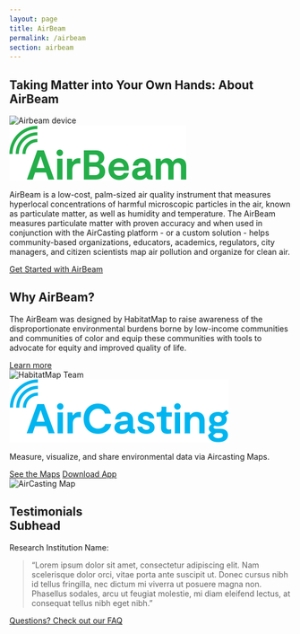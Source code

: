 ```yaml
---
layout: page
title: AirBeam
permalink: /airbeam
section: airbeam
---
```

<section>
  <div class="panel panel--leading-text">
    <h1 class="heading heading--large u--gray-text">
      Taking Matter into Your Own Hands:
      <span class="u--accent-hm u--block">About AirBeam</span>
    </h1>
  </div>

  <div class="panel">
    <div class="split--50 split--padding-right">
      <img class="img img--alternate-medium" src="assets/img/about-airbeam-01.jpg" alt="Airbeam device" />
    </div>
    <div class="split--50 split--padding-left">
      <img class="logo logo--body" alt="Airbeam" src="assets/img/svg/AirBeam-Logo-Body.svg" />
      <p class="p--body">
        AirBeam is a low-cost, palm-sized air quality instrument that measures hyperlocal concentrations of harmful microscopic particles in the air, known as particulate matter, as well as humidity and temperature. The AirBeam measures particulate matter with proven accuracy and when used in conjunction with the AirCasting platform - or a custom solution - helps community-based organizations, educators, academics, regulators, city managers, and citizen scientists map air pollution and organize for&nbsp;clean&nbsp;air.
      </p>
      <a href="#" class="badge-link badge-link--hm">
        <span class="u--vertically-centered">Get Started with AirBeam</span>
      </a>
    </div>
  </div>

  <div class="panel">
    <div class="split--50 split--padding-right split--order-secondary">
      <h2 class="heading heading--medium">Why AirBeam?</h2>
      <p class="p--body">
        The AirBeam was designed by HabitatMap to raise awareness of the disproportionate environmental burdens borne by low-income communities and communities of color and equip these communities with tools to advocate for equity and improved quality of life.
      </p>
      <a href="#" class="button">Learn more</a>
    </div>
    <div class="split--50 split--padding-left u--align-right">
      <img class="img img--alternate-medium" src="assets/img/about-airbeam-02.jpg" alt="HabitatMap Team" />
    </div>
  </div>
</section>

<section class="u--bg-teal-very-light">
  <div class="panel panel--align-center ac-intro">
    <div class="split--60">
      <img class="logo logo--body" alt="AirCasting" src="assets/img/svg/AirCasting-Logo-Body.svg" />
      <p class="p--large u--gray-text">
        Measure, visualize, and share environmental data via Aircasting Maps.
      </p>
    </div>
    <div class="split--40 u--align-right">
      <a href="#" class="button button--ac-on-teal ac-intro__button">See the Maps</a>
      <a href="#" class="button button--ac-on-teal ac-intro__button">Download App</a>
    </div>
  </div>
  <div class="panel">
    <img src="assets/img/habitatmap-aircasting-map-placeholder.png" alt="AirCasting Map" />
  </div>
</section>

<section class="panel panel--testimonial u--bg-teal">
  <div class="split--40">
    <h2 class="heading heading--medium">
      Testimonials
      <br />
      Subhead
    </h2>
  </div>
  <div class="split--60 quote">
    <p class="heading u--capitalized quote__heading">Research Institution Name:</p>
    <blockquote class="quote__body">
      “Lorem ipsum dolor sit amet, consectetur adipiscing elit. Nam scelerisque dolor orci, vitae porta ante suscipit ut. Donec cursus nibh id tellus fringilla, nec dictum mi viverra ut posuere magna non. Phasellus sodales, arcu ut feugiat molestie, mi diam eleifend lectus, at consequat tellus nibh eget nibh.”
    </blockquote>
  </div>
  <a href="#" class="badge-link badge-link--light-hm">
    <span class="u--vertically-centered">Questions? Check out our FAQ</span>
  </a>
</section>

